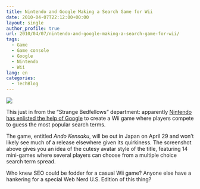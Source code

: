 ```yaml
---
title: Nintendo and Google Making a Search Game for Wii
date: 2010-04-07T22:12:00+00:00
layout: single
author_profile: true
url: 2010/04/07/nintendo-and-google-making-a-search-game-for-wii/
tags:
  - Game
  - Game console
  - Google
  - Nintendo
  - Wii
lang: en
categories: 
  - TechBlog
---
```

[![](http://2.bp.blogspot.com/_vaUVXcmC3OI/S7z7nUncUQI/AAAAAAAAB0E/0NcH0eLpflQ/s400/ando-kensaku-640.jpg)](http://2.bp.blogspot.com/_vaUVXcmC3OI/S7z7nUncUQI/AAAAAAAAB0E/0NcH0eLpflQ/s1600-h/ando-kensaku-640.jpg)

This just in from the “Strange Bedfellows” department: apparently [Nintendo has enlisted the help of Google](http://www.engadget.com/2010/04/07/nintendo-teams-with-google-for-glorified-google-fight-gameplay/) to create a Wii game where players compete to guess the most popular search terms.

The game, entitled _Ando Kensaku_, will be out in Japan on April 29 and won’t likely see much of a release elsewhere given its quirkiness. The screenshot above gives you an idea of the cutesy avatar style of the title, featuring 14 mini-games where several players can choose from a multiple choice search term spread.

Who knew SEO could be fodder for a casual Wii game? Anyone else have a hankering for a special Web Nerd U.S. Edition of this thing?
